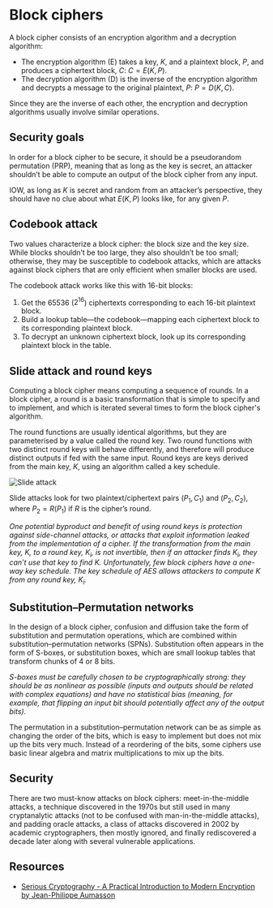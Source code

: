 # Block ciphers

A block cipher consists of an encryption algorithm and a decryption algorithm:

* The encryption algorithm (E) takes a key, $K$, and a plaintext block, $P$, and produces a ciphertext block, $C$: $C = E(K, P)$.
* The decryption algorithm (D) is the inverse of the encryption algorithm and decrypts a message to the original plaintext, $P$: $P = D(K, C)$.

Since they are the inverse of each other, the encryption and decryption algorithms usually involve similar operations.

## Security goals

In order for a block cipher to be secure, it should be a pseudorandom permutation (PRP), meaning that as long as the key is secret, an attacker shouldn’t be able to compute an output of the block cipher from any input.

IOW, as long as $K$ is secret and random from an attacker’s perspective, they should have no clue about what $E(K, P)$ looks like, for any given $P$.

## Codebook attack

Two values characterize a block cipher: the block size and the key size. While blocks shouldn’t be too large, they also shouldn’t be too small; otherwise, they may be susceptible to codebook attacks, which are attacks against block ciphers that are only efficient when smaller blocks are used.

The codebook attack works like this with 16-bit blocks:

1. Get the 65536 ($2^{16}$) ciphertexts corresponding to each 16-bit plaintext block.
2. Build a lookup table—the codebook—mapping each ciphertext block to its corresponding plaintext block.
3. To decrypt an unknown ciphertext block, look up its corresponding plaintext block in the table.

## Slide attack and round keys

Computing a block cipher means computing a sequence of rounds. In a block cipher, a round is a basic transformation that is simple to specify and to implement, and which is iterated several times to form the block cipher's algorithm. 

The round functions are usually identical algorithms, but they are parameterised by a value called the round key. Two round functions with two distinct round keys will behave differently, and therefore will produce distinct outputs if fed with the same input. Round keys are keys derived from the main key, $K$, using an algorithm called a key schedule.

![Slide attack](/_static/images/slide_attack.png)

Slide attacks look for two plaintext/ciphertext pairs $(P_1, C_1)$ and $(P_2, C_2)$, where $P_2 = R(P_1)$ if $R$ is the cipher’s round.

_One potential byproduct and benefit of using round keys is protection against side-channel attacks, or attacks that exploit information leaked from the implementation of a cipher. If the transformation from the main key, $K$, to a round key, $K_i$, is not invertible, then if an attacker finds $K_i$, they can’t use that key to find $K$. Unfortunately, few block ciphers have a one-way key schedule. The key schedule of AES allows attackers to compute $K$ from any round key, $K_i$._

## Substitution–Permutation networks

In the design of a block cipher, confusion and diffusion take the form of substitution and permutation operations, which are combined within substitution–permutation networks (SPNs). Substitution often appears in the form of S-boxes, or substitution boxes, which are small lookup tables that transform chunks of 4 or 8 bits.

_S-boxes must be carefully chosen to be cryptographically strong: they should be as nonlinear as possible (inputs and outputs should be related with complex equations) and have no statistical bias (meaning, for example, that flipping an input bit should potentially affect any of the output bits)._

The permutation in a substitution–permutation network can be as simple as changing the order of the bits, which is easy to implement but does not mix up the bits very much. Instead of a reordering of the bits, some ciphers use basic linear algebra and matrix multiplications to mix up the bits.

## Security

There are two must-know attacks on block ciphers: meet-in-the-middle attacks, a technique discovered in the 1970s but still used in many cryptanalytic attacks (not to be confused with man-in-the-middle attacks), and padding oracle attacks, a class of attacks discovered in 2002 by academic cryptographers, then mostly ignored, and finally rediscovered a decade later along with several vulnerable applications.

## Resources

* [Serious Cryptography - A Practical Introduction to Modern Encryption by Jean-Philippe Aumasson](https://nostarch.com/seriouscrypto)
